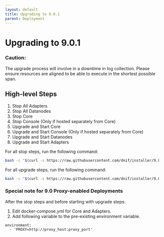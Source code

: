 ```yaml
---
layout: default
title: Upgrading to 9.0.1
parent: Deployment
---
```


# Upgrading to 9.0.1

### Caution: 
The upgrade process will involve in a downtime in log collection.
Please ensure resources are aligned to be able to execute in the shortest possible span.

## High-level Steps
1. Stop All Adapters
2. Stop All Datanodes
3. Stop Core
4. Stop Console (Only if hosted separately from Core)
5. Upgrade and Start Core
6. Upgrade and Start Console (Only if hosted separately from Core)
7. Upgrade and Start Datanodes
8. Upgrade and Start Adapters

For all stop steps, run the following command:
```sh
bash -c "$(curl -s https://raw.githubusercontent.com/dnif/installer/9.0.1/upgradepre.sh)"
```

For all upgrade steps, run the following command:
```sh
bash -c "$(curl -s https://raw.githubusercontent.com/dnif/installer/9.0.1/upgrade-v9.0.1.sh)"
```

### Special note for 9.0 Proxy-enabled Deployments
After the stop steps and before starting with upgrade steps:
1. Edit docker-compose.yml for Core and Adapters.
2. Add following variable to the pre-existing environment variable.
```
environment:
  - 'PROXY=http://proxy_host:proxy_port'
```
